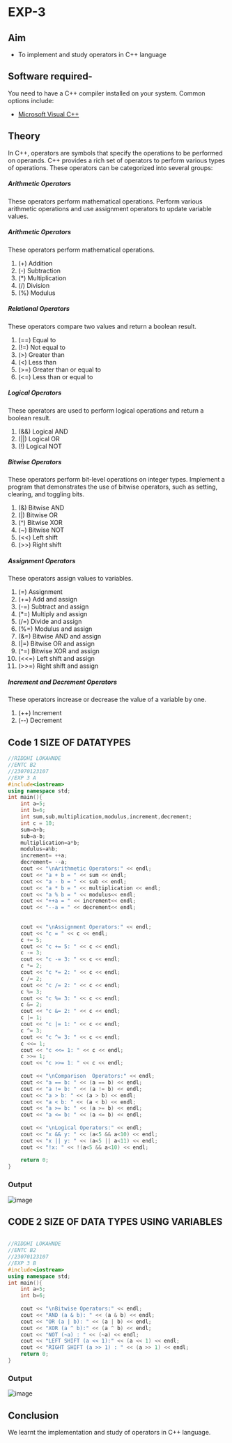 # EXP-3
## Aim

- To implement and study operators in C++ language


## Software required-

You need to have a C++ compiler installed on your system. Common options include:

- [Microsoft Visual C++](https://visualstudio.microsoft.com/vs/features/cplusplus/)

## Theory
In C++, operators are symbols that specify the operations to be performed on operands. C++ provides a rich set of operators to perform various types of operations. These operators can be categorized into several groups:

##### Arithmetic Operators

These operators perform mathematical operations.
Perform various arithmetic operations and use assignment operators to update variable values.

##### Arithmetic Operators
These operators perform mathematical operations.

1.  (+) Addition
2.  (-) Subtraction
3.  (*) Multiplication
4.  (/) Division
5.  (%) Modulus
   
##### Relational Operators

These operators compare two values and return a boolean result.

1.  (==) Equal to
2.  (!=) Not equal to
3.  (>) Greater than
4.  (<) Less than
5.  (>=) Greater than or equal to
6.  (<=) Less than or equal to

##### Logical Operators

These operators are used to perform logical operations and return a boolean result.

1.  (&&) Logical AND
2.  (||) Logical OR
3.  (!) Logical NOT

##### Bitwise Operators

These operators perform bit-level operations on integer types.
Implement a program that demonstrates the use of bitwise operators, such as setting, clearing, and toggling bits.

1.  (&) Bitwise AND
2.  (|) Bitwise OR
3.  (^) Bitwise XOR
4.  (~) Bitwise NOT
5.  (<<) Left shift
6.  (>>) Right shift

##### Assignment Operators

These operators assign values to variables.

1.  (=) Assignment
2.  (+=) Add and assign
3.  (-=) Subtract and assign
4.  (*=) Multiply and assign
5.  (/=) Divide and assign
6.  (%=) Modulus and assign
7.  (&=) Bitwise AND and assign
8.  (|=) Bitwise OR and assign
9.  (^=) Bitwise XOR and assign
10. (<<=) Left shift and assign
11. (>>=) Right shift and assign

##### Increment and Decrement Operators

These operators increase or decrease the value of a variable by one.

1.  (++) Increment
2.  (--) Decrement

## Code 1 SIZE OF DATATYPES 
```cpp
//RIDDHI LOKAHNDE
//ENTC B2
//23070123107
//EXP 3 A
#include<iostream>
using namespace std;
int main(){
    int a=5;
    int b=6;
    int sum,sub,multiplication,modulus,increment,decrement;
    int c = 10;
    sum=a+b;
    sub=a-b;
    multiplication=a*b;
    modulus=a%b;
    increment= ++a;
    decrement= --a;
    cout << "\nArithmetic Operators:" << endl;
    cout << "a + b = " << sum << endl;
    cout << "a - b = " << sub << endl;
    cout << "a * b = " << multiplication << endl;
    cout << "a % b = " << modulus<< endl;
    cout << "++a = " << increment<< endl;
    cout << "--a = " << decrement<< endl;
    
   
    cout << "\nAssignment Operators:" << endl;
    cout << "c = " << c << endl;
    c += 5;
    cout << "c += 5: " << c << endl;
    c -= 3;
    cout << "c -= 3: " << c << endl;
    c *= 2;
    cout << "c *= 2: " << c << endl;
    c /= 2;
    cout << "c /= 2: " << c << endl;
    c %= 3;
    cout << "c %= 3: " << c << endl;
    c &= 2;
    cout << "c &= 2: " << c << endl;
    c |= 1;
    cout << "c |= 1: " << c << endl;
    c ^= 3;
    cout << "c ^= 3: " << c << endl;
    c <<= 1;
    cout << "c <<= 1: " << c << endl;
    c >>= 1;
    cout << "c >>= 1: " << c << endl;
    
    cout << "\nComparison  Operators:" << endl;
    cout << "a == b: " << (a == b) << endl;
    cout << "a != b: " << (a != b) << endl;
    cout << "a > b: " << (a > b) << endl;
    cout << "a < b: " << (a < b) << endl;
    cout << "a >= b: " << (a >= b) << endl;
    cout << "a <= b: " << (a <= b) << endl;
    
    cout << "\nLogical Operators:" << endl;
    cout << "x && y: " << (a<5 && a<10) << endl;
    cout << "x || y: " << (a<5 || a<11) << endl;
    cout << "!x: " << !(a<5 && a<10) << endl;
    
    return 0;
}
```
### Output
![image](https://github.com/user-attachments/assets/dbe6d4e2-d055-4499-b8c0-f1606818cfef)

## CODE 2 SIZE OF DATA TYPES USING VARIABLES
```cpp

//RIDDHI LOKAHNDE
//ENTC B2
//23070123107
//EXP 3 B
#include<iostream>
using namespace std;
int main(){
    int a=5;
    int b=6;
    
    cout << "\nBitwise Operators:" << endl;
    cout << "AND (a & b): " << (a & b) << endl;
    cout << "OR (a | b): " << (a | b) << endl;
    cout << "XOR (a ^ b):" << (a ^ b) << endl;
    cout << "NOT (~a) : " << (~a) << endl;
    cout << "LEFT SHIFT (a << 1):" << (a << 1) << endl;
    cout << "RIGHT SHIFT (a >> 1) : " << (a >> 1) << endl;
    return 0;
}
```
### Output
![image](https://github.com/user-attachments/assets/3f8d5ab2-403b-48e4-98f6-208c5adf140b)

## Conclusion
We learnt the implementation and study of operators in C++ language.
